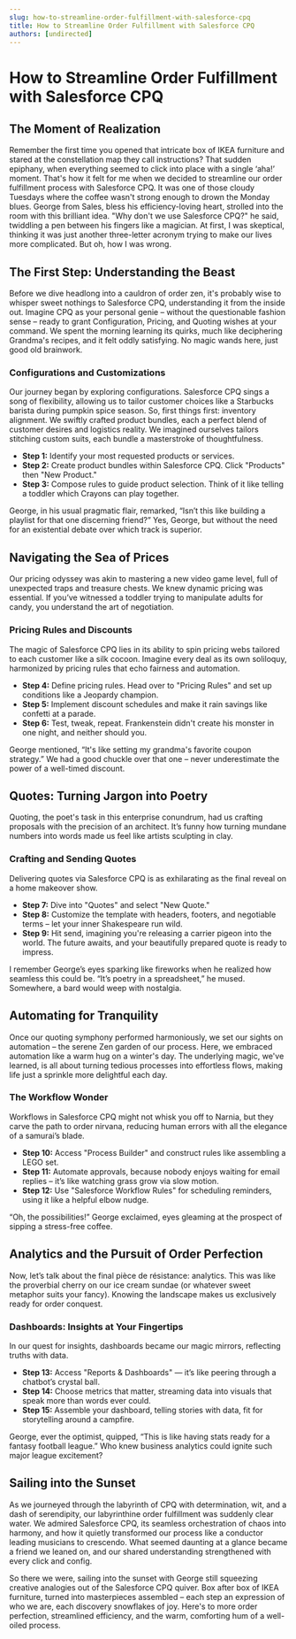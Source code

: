 ```yaml
---
slug: how-to-streamline-order-fulfillment-with-salesforce-cpq
title: How to Streamline Order Fulfillment with Salesforce CPQ
authors: [undirected]
---
```



# How to Streamline Order Fulfillment with Salesforce CPQ

## The Moment of Realization

Remember the first time you opened that intricate box of IKEA furniture and stared at the constellation map they call instructions? That sudden epiphany, when everything seemed to click into place with a single ‘aha!’ moment. That's how it felt for me when we decided to streamline our order fulfillment process with Salesforce CPQ. It was one of those cloudy Tuesdays where the coffee wasn't strong enough to drown the Monday blues. George from Sales, bless his efficiency-loving heart, strolled into the room with this brilliant idea. "Why don't we use Salesforce CPQ?" he said, twiddling a pen between his fingers like a magician. At first, I was skeptical, thinking it was just another three-letter acronym trying to make our lives more complicated. But oh, how I was wrong.

## The First Step: Understanding the Beast

Before we dive headlong into a cauldron of order zen, it's probably wise to whisper sweet nothings to Salesforce CPQ, understanding it from the inside out. Imagine CPQ as your personal genie – without the questionable fashion sense – ready to grant Configuration, Pricing, and Quoting wishes at your command. We spent the morning learning its quirks, much like deciphering Grandma's recipes, and it felt oddly satisfying. No magic wands here, just good old brainwork.

### Configurations and Customizations

Our journey began by exploring configurations. Salesforce CPQ sings a song of flexibility, allowing us to tailor customer choices like a Starbucks barista during pumpkin spice season. So, first things first: inventory alignment. We swiftly crafted product bundles, each a perfect blend of customer desires and logistics reality. We imagined ourselves tailors stitching custom suits, each bundle a masterstroke of thoughtfulness.

- **Step 1:** Identify your most requested products or services.
- **Step 2:** Create product bundles within Salesforce CPQ. Click "Products" then "New Product."
- **Step 3:** Compose rules to guide product selection. Think of it like telling a toddler which Crayons can play together.

George, in his usual pragmatic flair, remarked, “Isn’t this like building a playlist for that one discerning friend?” Yes, George, but without the need for an existential debate over which track is superior.

## Navigating the Sea of Prices

Our pricing odyssey was akin to mastering a new video game level, full of unexpected traps and treasure chests. We knew dynamic pricing was essential. If you’ve witnessed a toddler trying to manipulate adults for candy, you understand the art of negotiation.

### Pricing Rules and Discounts

The magic of Salesforce CPQ lies in its ability to spin pricing webs tailored to each customer like a silk cocoon. Imagine every deal as its own soliloquy, harmonized by pricing rules that echo fairness and automation.

- **Step 4:** Define pricing rules. Head over to "Pricing Rules" and set up conditions like a Jeopardy champion.
- **Step 5:** Implement discount schedules and make it rain savings like confetti at a parade.
- **Step 6:** Test, tweak, repeat. Frankenstein didn't create his monster in one night, and neither should you.

George mentioned, “It's like setting my grandma's favorite coupon strategy.” We had a good chuckle over that one – never underestimate the power of a well-timed discount.

## Quotes: Turning Jargon into Poetry

Quoting, the poet's task in this enterprise conundrum, had us crafting proposals with the precision of an architect. It’s funny how turning mundane numbers into words made us feel like artists sculpting in clay.

### Crafting and Sending Quotes

Delivering quotes via Salesforce CPQ is as exhilarating as the final reveal on a home makeover show.

- **Step 7:** Dive into "Quotes" and select "New Quote."
- **Step 8:** Customize the template with headers, footers, and negotiable terms – let your inner Shakespeare run wild.
- **Step 9:** Hit send, imagining you're releasing a carrier pigeon into the world. The future awaits, and your beautifully prepared quote is ready to impress.

I remember George’s eyes sparking like fireworks when he realized how seamless this could be. “It’s poetry in a spreadsheet,” he mused. Somewhere, a bard would weep with nostalgia.

## Automating for Tranquility

Once our quoting symphony performed harmoniously, we set our sights on automation – the serene Zen garden of our process. Here, we embraced automation like a warm hug on a winter's day. The underlying magic, we've learned, is all about turning tedious processes into effortless flows, making life just a sprinkle more delightful each day.

### The Workflow Wonder

Workflows in Salesforce CPQ might not whisk you off to Narnia, but they carve the path to order nirvana, reducing human errors with all the elegance of a samurai’s blade.

- **Step 10:** Access "Process Builder" and construct rules like assembling a LEGO set.
- **Step 11:** Automate approvals, because nobody enjoys waiting for email replies – it’s like watching grass grow via slow motion.
- **Step 12:** Use "Salesforce Workflow Rules" for scheduling reminders, using it like a helpful elbow nudge.

“Oh, the possibilities!” George exclaimed, eyes gleaming at the prospect of sipping a stress-free coffee.

## Analytics and the Pursuit of Order Perfection

Now, let’s talk about the final pièce de résistance: analytics. This was like the proverbial cherry on our ice cream sundae (or whatever sweet metaphor suits your fancy). Knowing the landscape makes us exclusively ready for order conquest.

### Dashboards: Insights at Your Fingertips

In our quest for insights, dashboards became our magic mirrors, reflecting truths with data.

- **Step 13:** Access "Reports & Dashboards" — it’s like peering through a chatbot’s crystal ball.
- **Step 14:** Choose metrics that matter, streaming data into visuals that speak more than words ever could.
- **Step 15:** Assemble your dashboard, telling stories with data, fit for storytelling around a campfire.

George, ever the optimist, quipped, “This is like having stats ready for a fantasy football league.” Who knew business analytics could ignite such major league excitement?

## Sailing into the Sunset

As we journeyed through the labyrinth of CPQ with determination, wit, and a dash of serendipity, our labyrinthine order fulfillment was suddenly clear water. We admired Salesforce CPQ, its seamless orchestration of chaos into harmony, and how it quietly transformed our process like a conductor leading musicians to crescendo. What seemed daunting at a glance became a friend we leaned on, and our shared understanding strengthened with every click and config.

So there we were, sailing into the sunset with George still squeezing creative analogies out of the Salesforce CPQ quiver. Box after box of IKEA furniture, turned into masterpieces assembled – each step an expression of who we are, each discovery snowflakes of joy. Here's to more order perfection, streamlined efficiency, and the warm, comforting hum of a well-oiled process.
